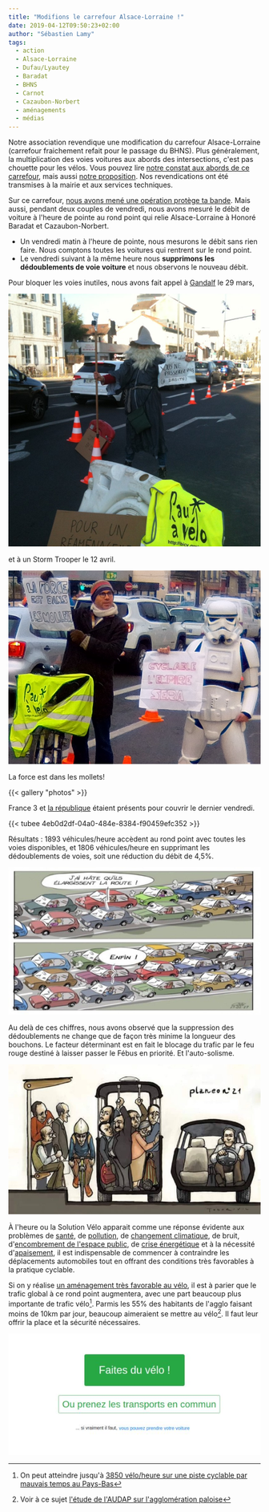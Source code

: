 ```yaml
---
title: "Modifions le carrefour Alsace-Lorraine !"
date: 2019-04-12T09:50:23+02:00
author: "Sébastien Lamy"
tags:
  - action
  - Alsace-Lorraine
  - Dufau/Lyautey
  - Baradat
  - BHNS
  - Carnot
  - Cazaubon-Norbert
  - aménagements
  - médias
---
```


Notre association revendique une modification du carrefour Alsace-Lorraine 
(carrefour fraichement refait pour le passage du BHNS). Plus généralement, la 
multiplication des voies voitures aux abords des intersections, c'est pas chouette 
pour les vélos. Vous pouvez lire [notre constat aux abords de ce carrefour], 
mais aussi [notre proposition]. Nos revendications ont été transmises à la 
mairie et aux services techniques.


Sur ce carrefour, [nous avons mené une opération protège ta bande]. Mais aussi,
pendant deux couples de vendredi, nous avons mesuré le débit de voiture à 
l'heure de pointe au rond point qui relie Alsace-Lorraine à Honoré Baradat et 
Cazaubon-Norbert.

* Un vendredi matin à l'heure de pointe, nous mesurons le débit sans rien faire.
Nous comptons toutes les voitures qui rentrent sur le rond point.
* Le vendredi suivant à la même heure nous **supprimons les dédoublements de voie 
voiture** et nous observons le nouveau débit.

Pour bloquer les voies inutiles, nous avons fait appel à [Gandalf] le 29 mars, 

![](gandalf.jpg)


et à un Storm Trooper le 12 avril.

![](storm-trooper.jpg)

La force est dans les mollets!

{{< gallery "photos" >}}

France 3 et [la république] étaient présents pour couvrir le dernier vendredi.

{{< tubee 4eb0d2df-04a0-484e-8384-f90459efc352 >}}

Résultats : 1893 véhicules/heure accèdent au rond point avec
toutes les voies disponibles, et 1806 véhicules/heure en supprimant les
dédoublements de voies, soit une réduction du débit de 4,5%.

![](manif-bagnole.jpg)

Au delà de ces chiffres, nous avons observé que la suppression des dédoublements
ne change que de façon très minime la longueur des bouchons. Le facteur 
déterminant est en fait le blocage du trafic par le feu rouge destiné à laisser 
passer le Fébus en priorité. Et l'auto-solisme.

![](auto-solisme.jpg)

À l'heure ou la Solution Vélo apparait comme une réponse 
évidente aux problèmes de [santé], de [pollution], de [changement climatique],
de bruit, d'[encombrement de l'espace public], de [crise énergétique] et à la 
nécessité d'[apaisement], il est indispensable de commencer à contraindre les 
déplacements automobiles tout en offrant des conditions très favorables à la 
pratique cyclable.

Si on y réalise [un aménagement très favorable au vélo][notre proposition], il est à parier que le 
trafic global à ce rond point augmentera, avec une part beaucoup plus 
importante de trafic vélo[^1]. Parmis les 55% des habitants de l'agglo
faisant moins de 10km par jour, beaucoup aimeraient se mettre au vélo[^2]. Il 
faut leur offrir la place et la sécurité nécessaires.

![](interface-urbaine.jpg)

[^1]: On peut atteindre jusqu'à [3850 vélo/heure sur une piste cyclable par mauvais temps au Pays-Bas](http://carfree.fr/index.php/2017/06/08/la-piste-cyclable-la-plus-frequentee-des-pays-bas/)
[^2]: Voir à ce sujet [l'étude de l'AUDAP sur l'agglomération paloise](http://www.audap.org/?Publications_et_Ressources-Etudes-Etudes_en_detail&etudes=comment_voyez_vous_la_marche_le_velo_et_le_bus_dans_l_agglo_paloise)


[notre constat aux abords de ce carrefour]: /blog/2019/alsace-lorraine-la-debacle-velo/
[notre proposition]: /blog/2019/reconquerir-alsace-lorraine-a-velo/
[nous avons mené une opération protège ta bande]: /blog/2019/protege-ta-bande/
[Gandalf]: https://www.youtube.com/watch?v=Ygnez_odlNg
[pollution]:https://www.lemonde.fr/planete/article/2019/03/12/la-pollution-de-l-air-tue-deux-fois-plus-que-prevu_5435029_3244.html
[santé]: http://carfree.fr/index.php/2018/06/26/deplacements-quotidiens-le-velo-bien-meilleur-pour-la-sante/
[crise énergétique]: http://petrole.blog.lemonde.fr/2019/02/04/pic-petrolier-probable-dici-a-2025-selon-lagence-internationale-de-lenergie/
[encombrement de l'espace public]: https://cdn3.lebonbon.fr/wp-content/uploads/2015/10/villesansvoiture-simon.gif
[changement climatique]: https://reseauactionclimat.org/thematiques/transports/
[apaisement]: Arpad-ter-Szeged-Hongrie.jpg
[la république]: http://www.larepubliquedespyrenees.fr/2019/04/12/boulevard-alsace-lorraine-pau-a-velo-demande-plus-de-securite,2540581.php